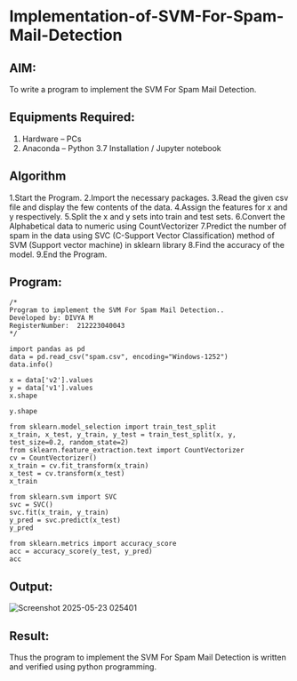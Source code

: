 # Implementation-of-SVM-For-Spam-Mail-Detection

## AIM:
To write a program to implement the SVM For Spam Mail Detection.

## Equipments Required:
1. Hardware – PCs
2. Anaconda – Python 3.7 Installation / Jupyter notebook

## Algorithm
1.Start the Program.
2.Import the necessary packages.
3.Read the given csv file and display the few contents of the data.
4.Assign the features for x and y respectively.
5.Split the x and y sets into train and test sets.
6.Convert the Alphabetical data to numeric using CountVectorizer
7.Predict the number of spam in the data using SVC (C-Support Vector Classification) method of SVM (Support vector machine) in sklearn library
8.Find the accuracy of the model.
9.End the Program.
## Program:
```
/*
Program to implement the SVM For Spam Mail Detection..
Developed by: DIVYA M
RegisterNumber:  212223040043
*/
```
```
import pandas as pd
data = pd.read_csv("spam.csv", encoding="Windows-1252")
data.info()

x = data['v2'].values
y = data['v1'].values
x.shape

y.shape

from sklearn.model_selection import train_test_split
x_train, x_test, y_train, y_test = train_test_split(x, y, test_size=0.2, random_state=2)
from sklearn.feature_extraction.text import CountVectorizer
cv = CountVectorizer()
x_train = cv.fit_transform(x_train)
x_test = cv.transform(x_test)
x_train

from sklearn.svm import SVC
svc = SVC()
svc.fit(x_train, y_train)
y_pred = svc.predict(x_test)
y_pred

from sklearn.metrics import accuracy_score
acc = accuracy_score(y_test, y_pred)
acc
```
## Output:
![Screenshot 2025-05-23 025401](https://github.com/user-attachments/assets/0b66a08c-17d2-4b24-8846-1f40a4facf26)


## Result:
Thus the program to implement the SVM For Spam Mail Detection is written and verified using python programming.
